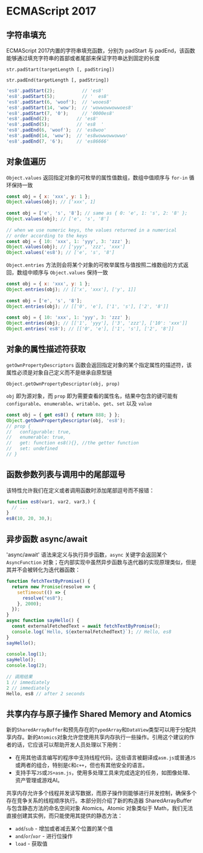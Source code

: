 # ECMAScript 2017

## 字符串填充
ECMAScript 2017内置的字符串填充函数，分别为 padStart 与 padEnd，该函数能够通过填充字符串的首部或者尾部来保证字符串达到固定的长度

`str.padStart(targetLength [, padString])`

`str.padEnd(targetLength [, padString])`

```js
'es8'.padStart(2);          // 'es8'
'es8'.padStart(5);          // '  es8'
'es8'.padStart(6, 'woof');  // 'wooes8'
'es8'.padStart(14, 'wow');  // 'wowwowwowwoes8'
'es8'.padStart(7, '0');     // '0000es8'
'es8'.padEnd(2);          // 'es8'
'es8'.padEnd(5);          // 'es8  '
'es8'.padEnd(6, 'woof');  // 'es8woo'
'es8'.padEnd(14, 'wow');  // 'es8wowwowwowwo'
'es8'.padEnd(7, '6');     // 'es86666'
```

## 对象值遍历
`Object.values` 返回指定对象的可枚举的属性值数组，数组中值顺序与 `for-in` 循环保持一致

```js
const obj = { x: 'xxx', y: 1 };
Object.values(obj); // ['xxx', 1]
 
const obj = ['e', 's', '8']; // same as { 0: 'e', 1: 's', 2: '8' };
Object.values(obj); // ['e', 's', '8']
 
// when we use numeric keys, the values returned in a numerical
// order according to the keys
const obj = { 10: 'xxx', 1: 'yyy', 3: 'zzz' };
Object.values(obj); // ['yyy', 'zzz', 'xxx']
Object.values('es8'); // ['e', 's', '8']
```

`Object.entries` 方法则会将某个对象的可枚举属性与值按照二维数组的方式返回，数组中顺序与 `Object.values` 保持一致

```js
const obj = { x: 'xxx', y: 1 };
Object.entries(obj); // [['x', 'xxx'], ['y', 1]]
 
const obj = ['e', 's', '8'];
Object.entries(obj); // [['0', 'e'], ['1', 's'], ['2', '8']]
 
const obj = { 10: 'xxx', 1: 'yyy', 3: 'zzz' };
Object.entries(obj); // [['1', 'yyy'], ['3', 'zzz'], ['10': 'xxx']]
Object.entries('es8'); // [['0', 'e'], ['1', 's'], ['2', '8']]
```

## 对象的属性描述符获取
`getOwnPropertyDescriptors` 函数会返回指定对象的某个指定属性的描述符，该属性必须是对象自己定义而不是继承自原型链

`Object.getOwnPropertyDescriptor(obj, prop)`

`obj` 即为源对象，而 `prop` 即为需要查看的属性名，结果中包含的键可能有 `configurable`、`enumerable`、`writable`、`get`、`set` 以及 `value`
```js
const obj = { get es8() { return 888; } };
Object.getOwnPropertyDescriptor(obj, 'es8');
// prop {
//   configurable: true,
//   enumerable: true,
//   get: function es8(){}, //the getter function
//   set: undefined
// }
```

## 函数参数列表与调用中的尾部逗号
该特性允许我们在定义或者调用函数时添加尾部逗号而不报错：
```js
function es8(var1, var2, var3,) {
  // ...
}
es8(10, 20, 30,);
```

## 异步函数 async/await
'async/await' 语法来定义与执行异步函数，`async` 关键字会返回某个 `AsyncFunction` 对象；在内部实现中虽然异步函数与迭代器的实现原理类似，但是其并不会被转化为迭代器函数：
```js
function fetchTextByPromise() {
  return new Promise(resolve => {
    setTimeout(() => {
      resolve("es8");
    }, 2000);
  });
}
async function sayHello() {
  const externalFetchedText = await fetchTextByPromise();
  console.log(`Hello, ${externalFetchedText}`); // Hello, es8
}
sayHello();
 
console.log(1);
sayHello();
console.log(2);
 
// 调用结果
1 // immediately
2 // immediately
Hello, es8 // after 2 seconds
```

## 共享内存与原子操作 Shared Memory and Atomics
新的`SharedArrayBuffer`和预先存在的`TypedArray`和`DataView`类型可以用于分配共享内存。新的`Atomics`对象允许您使用共享内存执行一些操作。引用这个建议的作者的话，它应该可以帮助开发人员处理以下用例：

- 在用其他语言编写的程序中支持线程代码，这些语言被翻译成`asm.js`或普通`JS`或两者的组合，特别是`C`和`c++`，但也有其他安全的语言。
- 支持手写`JS`或`JS+asm.js`，使用多处理工具来完成选定的任务，如图像处理、资产管理或游戏AI。

共享内存允许多个线程并发读写数据，而原子操作则能够进行并发控制，确保多个存在竞争关系的线程顺序执行。本部分则介绍了新的构造器 SharedArrayBuffer 与包含静态方法的命名空间对象 Atomics。Atomic 对象类似于 Math，我们无法直接创建其实例，而只能使用其提供的静态方法：

- `add`/`sub` - 增加或者减去某个位置的某个值
- `and`/`or`/`xor` - 进行位操作
- `load` - 获取值